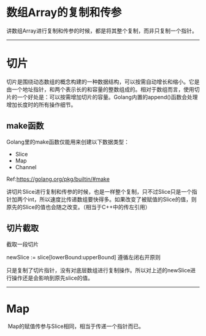 # 数组Array的复制和传参

​	讲数组Array进行复制和传参的时候，都是将其整个复制，而非只复制一个指针。

------

# 切片

​	切片是围绕动态数组的概念构建的一种数据结构，可以按需自动增长和缩小。它是由一个地址指针，和两个表示长的和容量的整数组成的。相对于数组而言，使用切片的一个好处是：可以按需增加切片的容量。Golang内置的append()函数会处理增加长度时的所有操作细节。



## make函数

Golang里的make函数仅能用来创建以下数据类型：

- Slice 
- Map 
- Channel

Ref:https://golang.org/pkg/builtin/#make

讲切片Slice进行复制和传参的时候，也是一样整个复制，只不过Slice只是一个指针加两个int，所以速度比传递数组要快得多。如果改变了被赋值的Slice的值，则原先的Slice的值也会随之改变。（相当于C++中的传左引用）

## 切片截取

截取一段切片

newSlice  := slice[lowerBound:upperBound]     遵循左闭右开原则

只是复制了切片指针，没有对底层数组进行复制操作。所以对上述的newSlice进行操作还是会影响到原先slice的值。

------



# Map

​	Map的赋值传参与Slice相同，相当于传递一个指针而已。